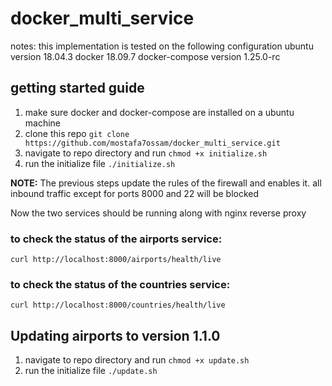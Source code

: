 # docker_multi_service
notes:
this implementation is tested on the following configuration
ubuntu version 18.04.3
docker 18.09.7
docker-compose version 1.25.0-rc

## getting started guide

1. make sure docker and docker-compose are installed on a ubuntu machine
2. clone this repo `git clone https://github.com/mostafa7ossam/docker_multi_service.git`
3. navigate to repo directory and run `chmod +x initialize.sh`
4. run the initialize file  `./initialize.sh`

**NOTE:**
The previous steps update the rules of the firewall and enables it. all inbound traffic except for ports 8000 and 22 will be blocked

Now the two services should be running along with nginx reverse proxy

### to check the status of the airports service:
  `curl http://localhost:8000/airports/health/live`

### to check the status of the countries service:
  `curl http://localhost:8000/countries/health/live`

## Updating airports to version 1.1.0
1. navigate to repo directory and run `chmod +x update.sh`
2. run the initialize file  `./update.sh`
